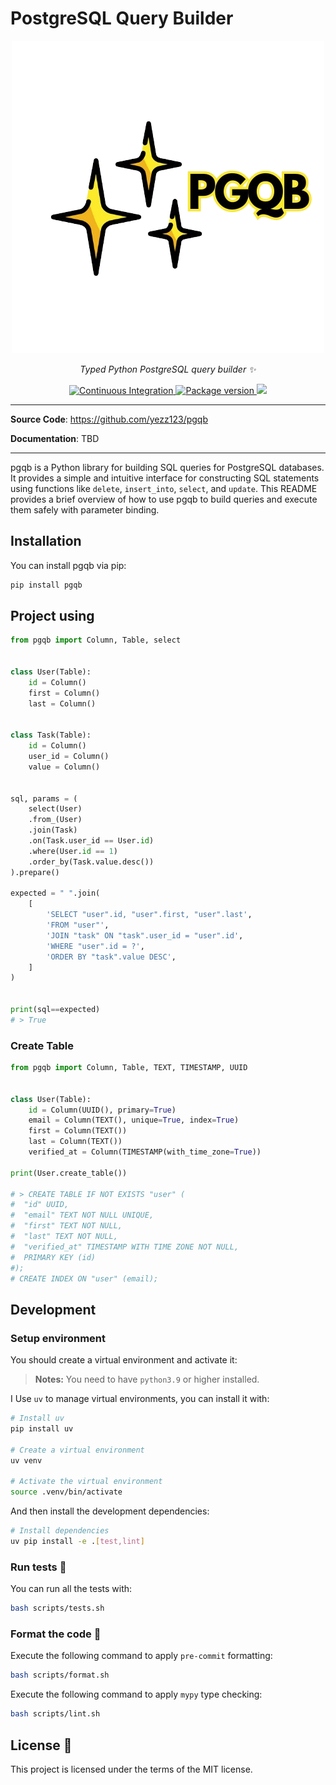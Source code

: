 # PostgreSQL Query Builder

<p align="center">
<a href="https://github.com/yezz123/pgqb" target="_blank">
    <img src="https://raw.githubusercontent.com/yezz123/pgqb/main/.github/logo.png" alt="pgqb">
</a>
<p align="center">
    <em>Typed Python PostgreSQL query builder ✨</em>
</p>
<p align="center">
<a href="https://github.com/yezz123/pgqb/actions/workflows/ci.yml" target="_blank">
    <img src="https://github.com/yezz123/pgqb/actions/workflows/ci.yml/badge.svg" alt="Continuous Integration">
</a>
<a href="https://pypi.org/project/pgqb" target="_blank">
    <img src="https://img.shields.io/pypi/v/pgqb?color=%2334D058&label=pypi%20package" alt="Package version">
</a>
<a href="https://codecov.io/gh/yezz123/pgqb">
    <img src="https://codecov.io/gh/yezz123/pgqb/branch/main/graph/badge.svg"/>
</a>
</p>
</p>

---

**Source Code**: <https://github.com/yezz123/pgqb>

**Documentation**: TBD

---

pgqb is a Python library for building SQL queries for PostgreSQL databases. It provides a simple and intuitive interface for constructing SQL statements using functions like `delete`, `insert_into`, `select`, and `update`. This README provides a brief overview of how to use pgqb to build queries and execute them safely with parameter binding.

## Installation

You can install pgqb via pip:

```bash
pip install pgqb
```

## Project using

```py
from pgqb import Column, Table, select


class User(Table):
    id = Column()
    first = Column()
    last = Column()


class Task(Table):
    id = Column()
    user_id = Column()
    value = Column()


sql, params = (
    select(User)
    .from_(User)
    .join(Task)
    .on(Task.user_id == User.id)
    .where(User.id == 1)
    .order_by(Task.value.desc())
).prepare()

expected = " ".join(
    [
        'SELECT "user".id, "user".first, "user".last',
        'FROM "user"',
        'JOIN "task" ON "task".user_id = "user".id',
        'WHERE "user".id = ?',
        'ORDER BY "task".value DESC',
    ]
)


print(sql==expected)
# > True
```

### Create Table

```py
from pgqb import Column, Table, TEXT, TIMESTAMP, UUID


class User(Table):
    id = Column(UUID(), primary=True)
    email = Column(TEXT(), unique=True, index=True)
    first = Column(TEXT())
    last = Column(TEXT())
    verified_at = Column(TIMESTAMP(with_time_zone=True))

print(User.create_table())

# > CREATE TABLE IF NOT EXISTS "user" (
#  "id" UUID,
#  "email" TEXT NOT NULL UNIQUE,
#  "first" TEXT NOT NULL,
#  "last" TEXT NOT NULL,
#  "verified_at" TIMESTAMP WITH TIME ZONE NOT NULL,
#  PRIMARY KEY (id)
#);
# CREATE INDEX ON "user" (email);
```

## Development

### Setup environment

You should create a virtual environment and activate it:

> **Notes:** You need to have `python3.9` or higher installed.

I Use `uv` to manage virtual environments, you can install it with:

```bash
# Install uv
pip install uv

# Create a virtual environment
uv venv

# Activate the virtual environment
source .venv/bin/activate
```

And then install the development dependencies:

```bash
# Install dependencies
uv pip install -e .[test,lint]
```

### Run tests 🌝

You can run all the tests with:

```bash
bash scripts/tests.sh
```

### Format the code 🍂

Execute the following command to apply `pre-commit` formatting:

```bash
bash scripts/format.sh
```

Execute the following command to apply `mypy` type checking:

```bash
bash scripts/lint.sh
```

## License 🍻

This project is licensed under the terms of the MIT license.
